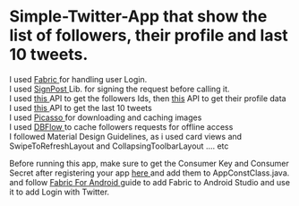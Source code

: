 # Simple-Twitter-App that show the list of followers, their profile and last 10 tweets.

I used <a href = https://get.fabric.io/ > Fabric </a> for handling user Login.<br>
I used <a href = https://github.com/mttkay/signpost > SignPost </a>  Lib. for signing the request before calling it.<br>
I used  <a href =https://api.twitter.com/1.1/followers/ids.json> this </a> API to get the followers Ids, then <a href= https://api.twitter.com/1.1/users/lookup.json >this</a> API to get their profile data <br>
I used <a href =https://api.twitter.com/1.1/statuses/user_timeline.json> this </a> API to get the last 10 tweets <br>
I used <a href =https://github.com/square/picasso/> Picasso </a> for downloading and caching images <br>
I used <a href =https://github.com/Raizlabs/DBFlow/> DBFlow </a> to cache followers requests for offline access <br>
I followed Material Design Guidelines, as i used card views and SwipeToRefreshLayout and CollapsingToolbarLayout .... etc<br>

Before running this app, make sure to get the Consumer Key and Consumer Secret after registering your app  <a href = https://apps.twitter.com/> here </a> and add them to AppConstClass.java.
and follow <a href=https://get.fabric.io/android > Fabric For Android </a> guide to add Fabric to Android Studio and use it to add Login with Twitter.
